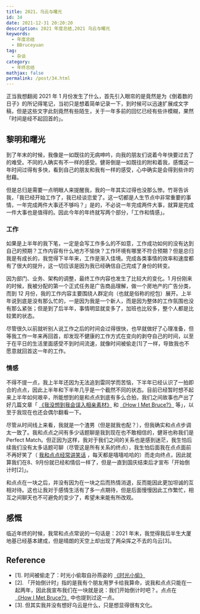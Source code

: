 ```yaml
---
title: 2021，乌云与曙光
id: 34
date: 2021-12-31 20:20:20
description: 2021 年度总结,2021 乌云与曙光
keywords: 
  - 年度总结
  - BBruceyuan
tag: 
  - 杂谈
category: 
  - 年终总结
mathjax: false
permalink: /post/34.html
---
```


正当我想翻阅 2021 年 1 月份发生了什么，首先引入眼帘的是竟然是为《倒着数的日子》的所记得笔记，当初只是想着简单记录一下，到时候可以迅速扩展成文字稿，但是这些文字此刻竟然有些陌生，关于一年多前的回忆已经有些许模糊，果然「时间是经不起回首的」。

## 黎明和曙光
到了年末的时候，我像是一如既往的无病呻吟，向我的朋友们说着今年快要过去了的难受。不同的人确实有不一样的感受。健哥倒是一如既往的附和着我，感慨这一年时间过得有多快，看到自己的朋友和我有一样的感受，心中确实是会得到些许的慰藉。

但是总归是需要一点明眼人来提醒我，我的一年其实过得也没那么惨。竹哥告诉我，「我已经开始工作了，我已经谈恋爱了。这一切都是人生节点中非常重要的事情，一年完成两件大事还不够吗？」是的，不必说一年完成两件大事，就算是完成一件大事也是值得的。因此今年的年终就写两个部分，「工作和情感」。

### 工作
如果是上半年的我下笔，一定是会写工作多么的不如意，工作成功如何的没有达到自己的预期？工作内容有什么地方不愉快？工作环境有哪里不符合预期？但是总归我是有成长的，我觉得下半年来，工作是渐入佳境。完成各类事情的效率和速度都有了很大的提升，这一切应该是因为我已经确信自己完成了身份的转变。

因为部门、业务、架构的调整，最终工作内容也发生了比较大的变化。1 月份刚来的时候，我被分配的第一个正式任务是广告商品理解，做一个房地产的广告分类，而到 12 月份，我的工作内容主要围绕人群定向（也就是俗称的挖包）展开。上半年说到底是没有那么忙的，一是因为我是一个新人，而是因为整体的工作氛围也没有那么紧张；但是到了后半年，事情明显就变多了，加班也比较多，整个人都是比较累的状态。

尽管很久以前就听别人说工作之后的时间会过得很快，也早就做好了心理准备，但等我工作一年来再回首，却发现不健康的工作方式在变向的剥夺自己的时间，以至于在平日的生活里面感受不到时间流速，就像时间被偷走[1]了一样，导致我也不愿意就回首这一年的工作。

### 情感
不得不提一点，我上半年还因为无法追到雷同学而苦恼，下半年已经认识了一拍即合的点点，因此上半年和下半年几乎是一个截然不同的状态。目前已经暂时想不起来上半年如何艰辛，所能想到的是和点点到底有多么合拍，我们之间故事也产出了好几篇文章「 [《我没想到我会误入相亲素材》](https://bbruceyuan.com/post/28.html) 和 [《How I Met Bruce?》](https://bbruceyuan.com/post/32.html) 等」，以至于我现在也还会偶尔翻看一下。

尽管从时间线上来看，我就是一个渣男（但是就我也配？），但我确实和点点步调太一致了。我和点点之间有多少话题聊是我到现在也不敢相信的，健哥也称我们是 Perfect Match。但正因为这样，我对于我们之间的关系也是感到迷茫，我生怕后续我们没有太多话题可聊（尽管这是所有关系的终点），我生怕后面我在点点面前不再好笑了（ [我和点点经常讲笑话](https://bbruceyuan.com/post/31.html) ，每天都是嘻嘻哈哈的）而走向终点，因此就算我们在8、9月份就已经和情侣一样了，但是一直到国庆结束后才宣布「开始倒计时[2]」。

和点点在一块之后，并没有因为在一块之后而热情消退，反而能因此更加坦诚的互相对待。这也让我对于感情生活有了多一点期待，但是后面慢慢因此工作繁忙，相互之间聊天也不可避免的变少了，希望未来能有所改观。

## 感慨
临近年终的时候，我常和点点常说的一句话是：2021 年末，我觉得我后半生大厦地基已经基本建成，但是晴朗的天空上却出现了两朵挥之不去的乌云[3]。

## Reference
- [1]. 时间被偷走了：时光小偷取自孙燕姿的 [《时光小偷》](https://y.qq.com/n/ryqq/songDetail/003EmF5U1JE6Y9)
- [2]. 「开始倒计时」指的是我有个朋友用罗卡给我算命，说我和点点只能在一起两年，因此我宣布我们在一块就是说：我们开始倒计时吧？。点点在 [《How I Met Bruce?》](https://bbruceyuan.com/post/32.html#12) 中也提到过这一点。
- [3]. 但其实我并没有想好乌云是什么，只是想显得很有文化。
